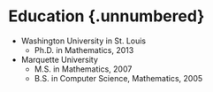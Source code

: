 Education {.unnumbered}
=========

-   Washington University in St. Louis
	*	Ph.D. in Mathematics, 2013
-   Marquette University
	*	M.S. in Mathematics, 2007
	*	B.S. in Computer Science, Mathematics, 2005
